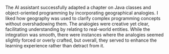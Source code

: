 The AI assistant successfully adapted a chapter on Java classes and object-oriented programming by incorporating geographical analogies. I liked how geography was used to clarify complex programming concepts without overshadowing them. The analogies were creative yet clear, facilitating understanding by relating to real-world entities. While the integration was smooth, there were instances where the analogies seemed slightly forced or overly crafted, but overall, they served to enhance the learning experience rather than detract from it.